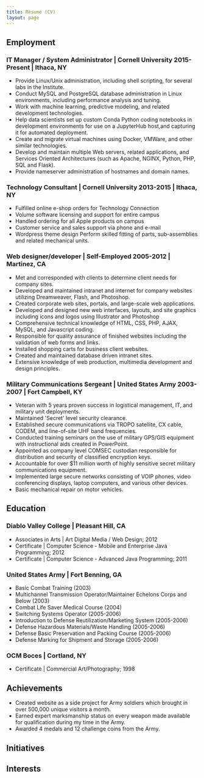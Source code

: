 ```yaml
---
title: Résumé (CV)
layout: page
---
```


## Employment


### IT Manager / System Administrator | Cornell University 2015-Present | Ithaca, NY
* Provide Linux/Unix administration, including shell scripting, for several labs in the Institute.
* Conduct MySQL and PostgreSQL database administration in Linux environments, including performance analysis and tuning.
* Work with machine learning, predictive modeling, and related development technologies. 
* Help data scientists set up custom Conda Python coding notebooks in development environments for use on a JupyterHub host,and capturing it for automated deployment.
* Create and migrate virtual machines using Docker, VMWare, and other similar technologies.
* Develop and maintain multiple Web servers, related applications, and Services Oriented Architectures (such as Apache, NGINX, Python, PHP, SQL and Flask).
* Provide nameserver administration of hostnames and domain names.

### Technology Consultant | Cornell University 2013-2015 | Ithaca, NY
* Fulfilled online e-shop orders for Technology Connection
* Volume software licensing and support for entire campus
* Handled ordering for all Apple products on campus
* Customer service and sales support via phone and e-mail
* Wordpress theme design Perform skilled fitting of parts, sub-assemblies and related mechanical units.

### Web designer/developer | Self-Employed 2005-2012 | Martinez, CA
* Met and corresponded with clients to determine client needs for company sites.
* Developed and maintained intranet and internet for company websites utilizing Dreamweaver, Flash, and Photoshop.
* Created corporate web sites, portals, and large-scale web applications.
* Developed and designed new web interfaces, layouts, and site graphics including icons and logos using Illustrator and Photoshop
* Comprehensive technical knowledge of HTML, CSS, PHP, AJAX, MySQL, and Javascript coding.
* Responsible for quality assurance of finished websites including the validation of web forms and links.
* Installed shopping carts for business client websites.
* Created and maintained database driven intranet sites.
* Extensive knowledge of web production, multimedia development and design principles.

### Military Communications Sergeant | United States Army 2003-2007 | Fort Campbell, KY
* Veteran with 5 years proven success in logistical management, IT, and military unit deployments.
* Maintained 'Secret' level security clearance.
* Established secure communications via TROPO satellite, CX cable, CODEM, and line-of-site UHF band frequencies.
* Conducted training seminars on the use of military GPS/GIS equipment with instructional aids created in PowerPoint.
* Appointed as company level COMSEC custodian responsible for distribution and security of classified encryption keys.
* Accountable for over $11 million worth of highly sensitive secret military communications equipment.
* Implemented large secure networks consisting of VOIP phones, video conferencing displays, laptop computers, and various other devices.
* Basic mechanical repair on motor vehicles.


## Education
### Diablo Valley College | Pleasant Hill, CA
* Associates in Arts | Art Digital Media / Web Design; 2012
* Certificate | Computer Science - Mobile and Enterprise Java Programming; 2012
* Certificate | Computer Science - Advanced Java Programming; 2011

### United States Army | Fort Benning, GA
* Basic Combat Training (2003)
* Multichannel Transmission Operator/Maintainer Echelons Corps and Below (2003)
* Combat Life Saver Medical Course (2004)
* Switching Systems Operator (2005-2006)
* Introduction to Defense Reutilization/Marketing System (2005-2006)
* Defense Hazardous Materials/Waste Handling (2005-2006)
* Defense Basic Preservation and Packing Course (2005-2006)
* Defense Marking for Shipment and Storage (2005-2006)

### OCM Boces | Cortland, NY
* Certificate | Commercial Art/Photography; 1998

## Achievements
* Created website as a side project for Army soldiers which brought in over 500,000 unique visitors a month.
* Earned expert marksmanship status on every weapon made available for qualification during my time in the Army.
* Awarded 4 medals and 12 challenge coins from the Army.

## Initiatives

## Interests
